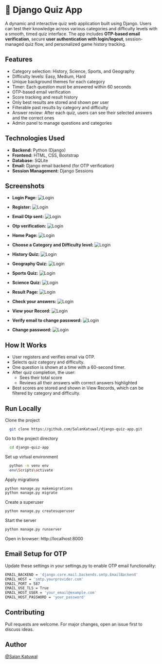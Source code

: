 # 🧠 Django Quiz App
A dynamic and interactive quiz web application built using Django. Users can test their knowledge across various categories and difficulty levels with a smooth, timed quiz interface. The app includes **OTP-based email verification**, secure **user authentication with login/logout**, session-managed quiz flow, and personalized game history tracking.

## Features
- Category selection: History, Science, Sports, and Geography
- Difficulty levels: Easy, Medium, Hard
- Unique background themes for each category
- Timer: Each question must be answered within 60 seconds
- OTP-based email verification
- Score tracking and result history
- Only best results are stored and shown per user
- Filterable past results by category and difficulty
- Answer review: After each quiz, users can see their selected answers and the correct ones
- Admin panel to manage questions and categories

## Technologies Used
- **Backend:** Python (Django)
- **Frontend:** HTML, CSS, Bootstrap
- **Database:** SQLite
- **Email:** Django email backend (for OTP verification)
- **Session Management:** Django Sessions

## Screenshots
- **Login Page:**
![Login](/photos/login.jpeg)

- **Register:**
![Login](/photos/Register.jpeg)

- **Email Otp sent:**
![Login](/photos/email.png)

- **Otp verification:**
![Login](/photos/otppage.jpeg)

- **Home Page:**
![Login](/photos/home.png)

- **Choose a Category and Difficulty level:**
![Login](/photos/Category.png)

- **History Quiz:**
![Login](/photos/History.png)

- **Geography Quiz:**
![Login](/photos/Geography.png)

- **Sports Quiz:**
![Login](/photos/Sports.png)

- **Science Quiz:**
![Login](/photos/Science.png)

- **Result Page:**
![Login](/photos/output.png)

- **Check your answers:**
![Login](/photos/Results.png)

- **View your Record:**
![Login](/photos/record.png)

- **Verify email to change password:**
![Login](/photos/Resetpass.jpeg)

- **Change password:**
![Login](/photos/changepass.jpeg)

## How It Works
- User registers and verifies email via OTP.
- Selects quiz category and difficulty.
- One question is shown at a time with a 60-second timer.
- After quiz completion, the user:
    - Sees their total score
    - Reviews all their answers with correct answers highlighted
- Best scores are stored and shown in View Records, which can be filtered by category and difficulty.

## Run Locally

Clone the project
```bash
  git clone https://github.com/SalanKatuwal/django-quiz-app.git
```

Go to the project directory
```bash
  cd django-quiz-app
```

Set up virtual environment
```bash
  python -m venv env
  env\Scripts\activate
```
Apply migrations
```bash
python manage.py makemigrations
python manage.py migrate
```
Create  a superuser
```bash
python manage.py createsuperuser
```
Start the server
```bash
python manage.py runserver
```
Open in browser: http://localhost:8000

## Email Setup for OTP
Update these settings in your settings.py to enable OTP email functionality:
```bash
EMAIL_BACKEND = 'django.core.mail.backends.smtp.EmailBackend'
EMAIL_HOST = 'smtp.yourprovider.com'
EMAIL_PORT = 587
EMAIL_USE_TLS = True
EMAIL_HOST_USER = 'your_email@example.com'
EMAIL_HOST_PASSWORD = 'your_password'
```

## Contributing
Pull requests are welcome. For major changes, open an issue first to discuss ideas.

## Author
[@Salan Katuwal](https://www.linkedin.com/in/salan-katuwal-53b452342/)